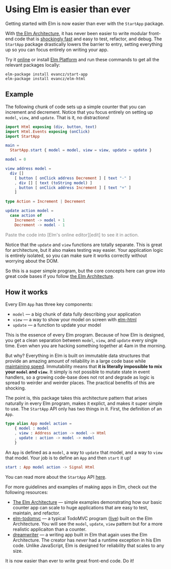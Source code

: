 # Using Elm is easier than ever

Getting started with Elm is now easier than ever with the `StartApp` package.

With [the Elm Architecture][arch], it has never been easier to write modular
front-end code that is [shockingly fast][elm-html] and easy to test, refactor,
and debug. The `StartApp` package drastically lowers the barrier to entry,
setting everything up so you can focus entirely on writing your app. 

[arch]: https://github.com/evancz/elm-architecture-tutorial/
[elm-html]: http://elm-lang.org/blog/Blazing-Fast-Html.elm

Try it [online][edit] or install [Elm Platform](https://www.npmjs.com/package/elm)
and run these commands to get all the relevant packages locally:

```
elm-package install evancz/start-app
elm-package install evancz/elm-html
```

## Example

The following chunk of code sets up a simple counter that you can increment
and decrement. Notice that you focus entirely on setting up `model`, `view`,
and `update`. That is it, no distractions!

```elm
import Html exposing (div, button, text)
import Html.Events exposing (onClick)
import StartApp

main =
  StartApp.start { model = model, view = view, update = update }

model = 0

view address model =
  div []
    [ button [ onClick address Decrement ] [ text "-" ]
    , div [] [ text (toString model) ]
    , button [ onClick address Increment ] [ text "+" ]
    ]

type Action = Increment | Decrement

update action model =
  case action of
    Increment -> model + 1
    Decrement -> model - 1
```

<span style="color:grey;">
Paste the code into [Elm's online editor][edit] to see it in action.
</span>

Notice that the `update` and `view` functions are totally separate. This is
great for architecture, but it also makes testing way easier. Your application
logic is entirely isolated, so you can make sure it works correctly without
worrying about the DOM.

[edit]: http://elm-lang.org/try

So this is a super simple program, but the core concepts here can grow into
great code bases if you follow [the Elm Architecture][arch].

## How it works

Every Elm `App` has three key components:

  * `model` &mdash; a big chunk of data fully describing your application
  * `view` &mdash; a way to show your model on screen with [elm-html][]
  * `update` &mdash; a function to update your model

This is the essence of every Elm program. Because of how Elm is designed, you
get a clean separation between `model`, `view`, and `update` every single time.
Even when you are hacking something together at 4am in the morning.

But why? Everything in Elm is built on immutable data structures that
provide an amazing amount of reliability in a large code base while
[maintaining speed](http://elm-lang.org/blog/announce/0.12.1). Immutability
means that **it is literally impossible to mix your `model` and `view`**.
It simply is not possible to mutate state in event handlers, so a growing
code-base does not rot and degrade as logic is spread to weirder and weirder
places. The practical benefits of this are shocking.

The point is, this package takes this architecture pattern that arises
naturally in every Elm program, makes it explict, and makes it super simple to
use. The `StartApp` API only has two things in it. First, the definition of an
`App`.

```elm
type alias App model action =
    { model : model
    , view : Address action -> model -> Html
    , update : action -> model -> model
    }
```

An `App` is defined as a `model`, a way to `update` that model, and a way to
`view` that model. Your job is to define an `App` and then `start` it up!

```elm
start : App model action -> Signal Html
```

You can read more about the `StartApp` API [here][docs].

[docs]: http://package.elm-lang.org/packages/evancz/start-app/latest/StartApp

For more guidelines and examples of making apps in Elm, check out the following
resources:

  * [The Elm Architecture][arch] &mdash; simple examples demonstrating how our
    basic counter app can scale to huge applications that are easy to test,
    maintain, and refactor.
  * [elm-todomvc][] &mdash; a typical TodoMVC program ([live][]) built on the
    Elm Architecture. You will see the `model`, `update`, `view` pattern but
    for a more realistic applicaiton than a counter.
  * [dreamwriter][] &mdash; a writing app built in Elm that again uses the Elm
    Architecture. The creator has *never* had a runtime exception in his Elm
    code. Unlike JavaScript, Elm is designed for reliability that scales to
    any size.

[elm-todomvc]: https://github.com/evancz/elm-todomvc/blob/master/Todo.elm
[live]: http://evancz.github.io/elm-todomvc/
[dreamwriter]: https://github.com/rtfeldman/dreamwriter/

It is now easier than ever to write great front-end code. Do it!
